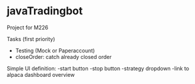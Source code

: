 # javaTradingbot
Project for M226

Tasks (first priority)
- Testing (Mock or Paperaccount)
- closeOrder: catch already closed order





Simple UI definition:
-start button
-stop button
-strategy dropdown
-link to alpaca dashboard overview